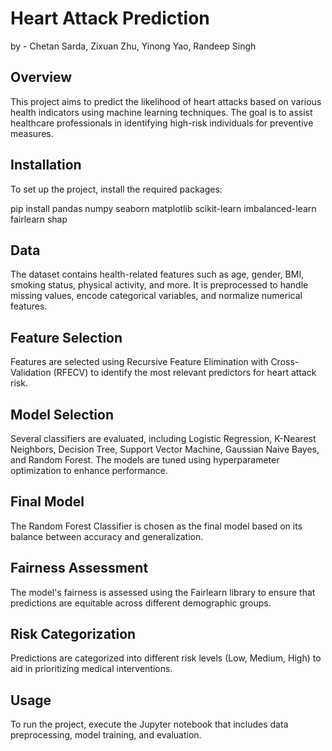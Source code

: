 # Heart Attack Prediction
by - Chetan Sarda, Zixuan Zhu, Yinong Yao, Randeep Singh

## Overview
This project aims to predict the likelihood of heart attacks based on various health indicators using machine learning techniques. The goal is to assist healthcare professionals in identifying high-risk individuals for preventive measures.

## Installation
To set up the project, install the required packages:

pip install pandas numpy seaborn matplotlib scikit-learn imbalanced-learn fairlearn shap

## Data
The dataset contains health-related features such as age, gender, BMI, smoking status, physical activity, and more. It is preprocessed to handle missing values, encode categorical variables, and normalize numerical features.

## Feature Selection
Features are selected using Recursive Feature Elimination with Cross-Validation (RFECV) to identify the most relevant predictors for heart attack risk.

## Model Selection
Several classifiers are evaluated, including Logistic Regression, K-Nearest Neighbors, Decision Tree, Support Vector Machine, Gaussian Naive Bayes, and Random Forest. The models are tuned using hyperparameter optimization to enhance performance.

## Final Model
The Random Forest Classifier is chosen as the final model based on its balance between accuracy and generalization.

## Fairness Assessment
The model's fairness is assessed using the Fairlearn library to ensure that predictions are equitable across different demographic groups.

## Risk Categorization
Predictions are categorized into different risk levels (Low, Medium, High) to aid in prioritizing medical interventions.

## Usage
To run the project, execute the Jupyter notebook that includes data preprocessing, model training, and evaluation.
